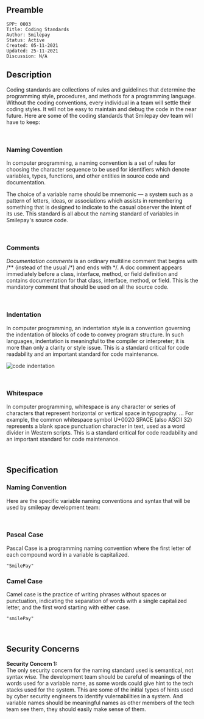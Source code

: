 ## Preamble

```
SPP: 0003
Title: Coding Standards
Author: Smilepay
Status: Active
Created: 05-11-2021
Updated: 25-11-2021
Discussion: N/A
```

## Description
Coding standards are collections of rules and guidelines that determine the programming style, procedures, and methods for a programming language. Without the coding conventions, every individual in a team will settle their coding styles. It will not be easy to maintain and debug the code in the near future. Here are some of the coding standards that Smilepay dev team will have to keep:

<br />

### Naming Covention
In computer programming, a naming convention is a set of rules for choosing the character sequence to be used for identifiers which denote variables, types, functions, and other entities in source code and documentation.

The choice of a variable name should be mnemonic — a system such as a pattern of letters, ideas, or associations which assists in remembering something that is designed to indicate to the casual observer the intent of its use. This standard is all about the naming standard of variables in Smilepay's source code.

<br />

### Comments
*Documentation comments* is an ordinary multiline comment that begins with /** (instead of the usual /*) and ends with */. A doc comment appears immediately before a class, interface, method, or field definition and contains documentation for that class, interface, method, or field. This is the mandatory comment that should be used on all the source code.

<br />

### Indentation
In computer programming, an indentation style is a convention governing the indentation of blocks of code to convey program structure. In such languages, indentation is meaningful to the compiler or interpreter; it is more than only a clarity or style issue. This is a standard critical for code readability and an important standard for code maintenance.

![code indentation](https://user-images.githubusercontent.com/57795945/143411258-f1cf8902-3711-4894-99dd-607a8e68e822.jpg)

<br />

### Whitespace
In computer programming, whitespace is any character or series of characters that represent horizontal or vertical space in typography. ... For example, the common whitespace symbol U+0020 SPACE (also ASCII 32) represents a blank space punctuation character in text, used as a word divider in Western scripts. This is a standard critical for code readability and an important standard for code maintenance.

<br />

## Specification

### Naming Convention
Here are the specific variable naming conventions and syntax that will be used by smilepay development team:

<br />

### Pascal Case 
Pascal Case is a programming naming convention where the first letter of each compound word in a variable is capitalized.
```
"SmilePay"
```

### Camel Case
Camel case is the practice of writing phrases without spaces or punctuation, indicating the separation of words with a single capitalized letter, and the first word starting with either case.
```
"smilePay"
```

<br />

## Security Concerns
**Security Concern 1:** <br />
The only security concern for the naming standard used is semantical, not syntax wise. The development team should be careful of meanings of the words used for a variable name, as some words could give hint to the tech stacks used for the system. This are some of the initial types of hints used by cyber security engineers to identify vulernabilities in a system. And variable names should be meaningful names as other members of the tech team see them, they should easily make sense of them.
